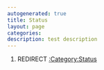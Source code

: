 ```yaml
---
autogenerated: true
title: Status
layout: page
categories: 
description: test description
---
```


1.  REDIRECT [:Category:Status](Category_Status)
